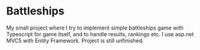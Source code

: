 # Battleships
My small project where I try to implement simple battleships game with Typescript for game itself, and to handle results, rankings etc. 
I use asp.net MVC5 with Entity Framework. Project is still unfinished.
